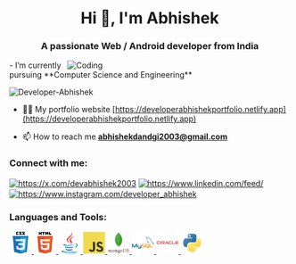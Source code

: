 <h1 align="center" > Hi 👋, I'm Abhishek </h1>
        <h3 align="center" >A passionate Web / Android developer from India</h3>
        <img align="right" alt="Coding" width="400" src="https://www.google.com/search?client=ms-android-motorola-rvo3&sca_esv=f07f13ca3f96175b&sca_upv=1&sxsrf=ADLYWIL5ayZTrR-YyNpCA_Gq2qe--soc9g:1726793296518&q=developer&udm=2&fbs=AEQNm0Aa4sjWe7Rqy32pFwRj0UkWd8nbOJfsBGGB5IQQO6L3J603JUkR9Y5suk8yuy50qOYMMWTNCTu57lKPsZpPcfqPInr9nYx0o93U7Rc7eYLjY3hjgLcr9IOyKfOh9VkaTJQRv7J6SNC0oacXerpesAGtkHcC4rlyYj2W7QetzJxHvglfUJ1iZCXxQFDnQ7yEEI4hz8I0lDrMP-rL1UkUeOOfbPwymg&sa=X&ved=2ahUKEwiOiaioptCIAxWlZWwGHVj6DaUQtKgLegQIGxAB#ip=1">
- I’m currently pursuing **Computer Science and Engineering**

<p align="left"> <img src="https://komarev.com/ghpvc/?username=Developer-Abhishek&label=Profile%20views&color=0e75b6&style=flat" alt="Developer-Abhishek" /> </p>

- 👨‍💻 My portfolio website [https://developerabhishekportfolio.netlify.app](https://developerabhishekportfolio.netlify.app)

- 📫 How to reach me **abhishekdandgi2003@gmail.com**

<h3 align="left">Connect with me:</h3>
<p align="left">
<a href="https://x.com/" target="blank"><img align="center" src="https://raw.githubusercontent.com/rahuldkjain/github-profile-readme-generator/master/src/images/icons/Social/twitter.svg" alt="https://x.com/devabhishek2003" height="30" width="40" /></a>
<a href="https://www.linkedin.com/in/abhishek-07283728a" target="blank"><img align="center" src="https://raw.githubusercontent.com/rahuldkjain/github-profile-readme-generator/master/src/images/icons/Social/linked-in-alt.svg" alt="https://www.linkedin.com/feed/" height="30" width="40" /></a>
<a href="https://www.instagram.com/" target="blank"><img align="center" src="https://raw.githubusercontent.com/rahuldkjain/github-profile-readme-generator/master/src/images/icons/Social/instagram.svg" alt="https://www.instagram.com/developer_abhishek" height="30" width="40" /></a>
</p>
<h3 align="left">Languages and Tools:</h3>
<p align="left"> <a href="https://www.w3schools.com/css/" target="_blank" rel="noreferrer"> <img src="https://raw.githubusercontent.com/devicons/devicon/master/icons/css3/css3-original-wordmark.svg" alt="css3" width="40" height="40"/> </a>
<a href="https://www.w3.org/html/" target="_blank" rel="noreferrer"> <img src="https://raw.githubusercontent.com/devicons/devicon/master/icons/html5/html5-original-wordmark.svg" alt="html5" width="40" height="40"/> </a> 
<a href="https://www.java.com" target="_blank" rel="noreferrer"> <img src="https://raw.githubusercontent.com/devicons/devicon/master/icons/java/java-original.svg" alt="java" width="40" height="40"/> </a>
<a href="https://developer.mozilla.org/en-US/docs/Web/JavaScript" target="_blank" rel="noreferrer"> <img src="https://raw.githubusercontent.com/devicons/devicon/master/icons/javascript/javascript-original.svg" alt="javascript" width="40" height="40"/> </a> 
<a href="https://www.mongodb.com/" target="_blank" rel="noreferrer"> <img src="https://raw.githubusercontent.com/devicons/devicon/master/icons/mongodb/mongodb-original-wordmark.svg" alt="mongodb" width="40" height="40"/> </a> 
<a href="https://www.mysql.com/" target="_blank" rel="noreferrer"> <img src="https://raw.githubusercontent.com/devicons/devicon/master/icons/mysql/mysql-original-wordmark.svg" alt="mysql" width="40" height="40"/> </a>
<a href="https://www.oracle.com/" target="_blank" rel="noreferrer"> <img src="https://raw.githubusercontent.com/devicons/devicon/master/icons/oracle/oracle-original.svg" alt="oracle" width="40" height="40"/> </a>
<a href="https://www.python.org" target="_blank" rel="noreferrer"> <img src="https://raw.githubusercontent.com/devicons/devicon/master/icons/python/python-original.svg" alt="python" width="40" height="40"/> </a> </p>
